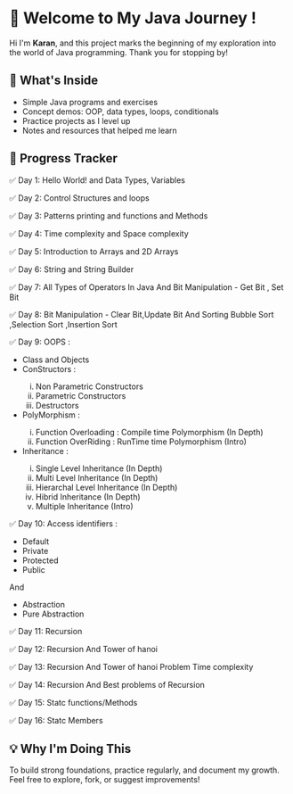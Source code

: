 <h1>🚀 Welcome to My Java Journey !</h1>
  <p>Hi I'm <strong>Karan</strong>, and this project marks the beginning of my exploration into the world of Java programming. Thank you for stopping by!</p>

  <h2>📘 What's Inside</h2>
  <ul>
    <li>Simple Java programs and exercises</li>
    <li>Concept demos: OOP, data types, loops, conditionals</li>
    <li>Practice projects as I level up</li>
    <li>Notes and resources that helped me learn</li>
  </ul>

  <h2>📅 Progress Tracker</h2>
  <div class="progress">
    <p>✅ Day 1: Hello World! and Data Types, Variables </p>
    <p>✅ Day 2: Control Structures and loops</p>
    <p>✅ Day 3: Patterns printing and functions and Methods </p>
    <p>✅ Day 4: Time complexity and Space complexity </p>
    <p>✅ Day 5: Introduction to Arrays and 2D Arrays </p>
    <p>✅ Day 6: String and String Builder </p>
    <p>✅ Day 7: All Types of Operators In Java And Bit Manipulation - Get Bit , Set Bit</p>
    <p>✅ Day 8: Bit Manipulation - Clear Bit,Update Bit And Sorting Bubble Sort ,Selection Sort ,Insertion Sort</p>
    <p>✅ Day 9: OOPS :
    <ul>
      <li>Class and Objects</li>
      <li>ConStructors :</li>
        <ol type ='i'>
          <li>Non Parametric Constructors</li>
          <li>Parametric Constructors </li>
          <li>Destructors</li>
        </ol>
      <li>PolyMorphism :</li>
         <ol type= 'i'>
          <li>Function Overloading : Compile time Polymorphism (In Depth)</li>
          <li>Function OverRiding : RunTime time Polymorphism (Intro)</li>
         </ol>
      <li>Inheritance :</li>
        <ol type ='i'>
         <li>Single Level Inheritance (In Depth) </li>
         <li>Multi Level Inheritance (In Depth)</li>
         <li>Hierarchal Level Inheritance (In Depth)</li>
         <li>Hibrid Inheritance (In Depth)</li>
         <li>Multiple Inheritance (Intro)</li>
       </ol>
   </ul>
   </p>
   <p>✅ Day 10: Access identifiers :
   <ul>
     <li>Default</li>
     <li>Private</li>
     <li>Protected</li>
     <li>Public</li>
   </ul>
   And <ul>
        <li>Abstraction</li>
        <li>Pure Abstraction</li>
    </ul>
   </p>
    <p>✅ Day 11: Recursion</p>
    <p>✅ Day 12: Recursion And Tower of hanoi</p>
    <p>✅ Day 13: Recursion And Tower of hanoi Problem Time complexity</p>
    <p>✅ Day 14: Recursion And Best problems of Recursion</p>
    <p>✅ Day 15: Statc functions/Methods</p>
    <p>✅ Day 16: Statc Members </p>
  </div>

  <h2>💡 Why I'm Doing This</h2>
  <p>To build strong foundations, practice regularly, and document my growth. Feel free to explore, fork, or suggest improvements!</p>
